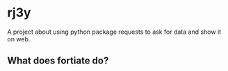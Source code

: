 # rj3y
 A project about using python package requests to ask for data and show it on web.

## What does fortiate do?
